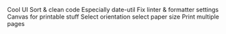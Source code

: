 Cool UI
Sort & clean code
	Especially date-util
Fix linter & formatter settings
Canvas for printable stuff
Select orientation
select paper size
Print multiple pages